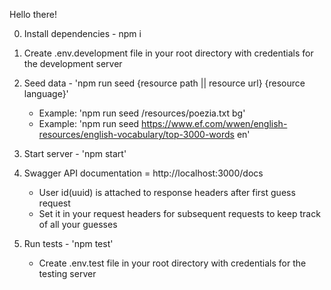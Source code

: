 Hello there!

0. Install dependencies - npm i

1. Create .env.development file in your root directory with credentials for the development server

2. Seed data - 'npm run seed {resource path || resource url} {resource language}'

   - Example: 'npm run seed /resources/poezia.txt bg'
   - Example: 'npm run seed https://www.ef.com/wwen/english-resources/english-vocabulary/top-3000-words en'

3. Start server - 'npm start'

4. Swagger API documentation = http://localhost:3000/docs

   - User id(uuid) is attached to response headers after first guess request
   - Set it in your request headers for subsequent requests to keep track of all your guesses

5. Run tests - 'npm test'
   - Create .env.test file in your root directory with credentials for the testing server
